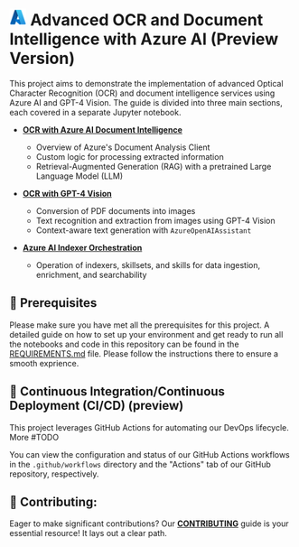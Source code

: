 # <img src="./utils/images/azure_logo.png" alt="Azure Logo" style="width:30px;height:30px;"/> Advanced OCR and Document Intelligence with Azure AI (Preview Version)

This project aims to demonstrate the implementation of advanced Optical Character Recognition (OCR) and document intelligence services using Azure AI and GPT-4 Vision. The guide is divided into three main sections, each covered in a separate Jupyter notebook.

- **[OCR with Azure AI Document Intelligence](./01-ocr-document-intelligence.ipynb)**
    - Overview of Azure's Document Analysis Client
    - Custom logic for processing extracted information
    - Retrieval-Augmented Generation (RAG) with a pretrained Large Language Model (LLM)

- **[OCR with GPT-4 Vision](./02-ocr-gpt4v.ipynb)**
    - Conversion of PDF documents into images
    - Text recognition and extraction from images using GPT-4 Vision
    - Context-aware text generation with `AzureOpenAIAssistant`

- **[Azure AI Indexer Orchestration](./03-azure-ai-search-orchestration.ipynb)**
    - Operation of indexers, skillsets, and skills for data ingestion, enrichment, and searchability

## 🔧 Prerequisites

Please make sure you have met all the prerequisites for this project. A detailed guide on how to set up your environment and get ready to run all the notebooks and code in this repository can be found in the [REQUIREMENTS.md](REQUIREMENTS.md) file. Please follow the instructions there to ensure a smooth exprience.


## 🔄 Continuous Integration/Continuous Deployment (CI/CD) (preview)

This project leverages GitHub Actions for automating our DevOps lifecycle. More #TODO

You can view the configuration and status of our GitHub Actions workflows in the `.github/workflows` directory and the "Actions" tab of our GitHub repository, respectively.

## 💼 Contributing:

Eager to make significant contributions? Our **[CONTRIBUTING](./CONTRIBUTING.md)** guide is your essential resource! It lays out a clear path.


